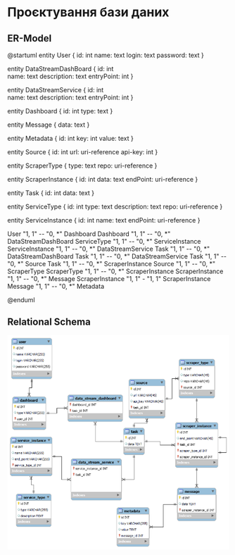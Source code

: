# Проєктування бази даних

## ER-Model

@startuml
  entity User {
    id: int
    name: text
    login: text
    password: text
  }
  
  entity DataStreamDashBoard { 
    id: int    
    name: text 
    description: text 
    entryPoint: int 
  }
  
  entity DataStreamService { 
    id: int    
    name: text 
    description: text 
    entryPoint: int 
  }
  
  entity Dashboard {
   id: int
   type: text
  }

  entity Message {
    data: text
  }
  
  entity Metadata {
    id: int
    key: int
    value: text
  }
  
  entity Source {
    id: int
    url: uri-reference
    api-key: int
  }
  
  entity ScraperType {
    type: text
    repo: uri-reference
  }
  
  entity ScraperInstance {
    id: int
    data: text
    endPoint: uri-reference
  }
  
  entity Task {
    id: int
    data: text
  }
  
  entity ServiceType {
    id: int
    type: text
    description: text
    repo: uri-reference
  }

  entity ServiceInstance {
    id: int
    name: text
    endPoint: uri-reference
  }
  
  User "1, 1" -- "0, *" Dashboard
  Dashboard "1, 1" -- "0, *" DataStreamDashBoard
  ServiceType "1, 1" -- "0, *" ServiceInstance
  ServiceInstance "1, 1" -- "0, *" DataStreamService
  Task "1, 1" -- "0, *" DataStreamDashBoard
  Task "1, 1" -- "0, *" DataStreamService
  Task "1, 1" -- "0, *" Source
  Task "1, 1" -- "0, *" ScraperInstance
  Source "1, 1" -- "0, *" ScraperType
  ScraperType "1, 1" -- "0, *" ScraperInstance
  ScraperInstance "1, 1" -- "0, *" Message
  ScraperInstance "1, 1" - "1, 1" ScraperInstance
  Message "1, 1" -- "0, *" Metadata
  
@enduml

## Relational Schema

<p align="center">
  <img src="./pictures/er-diagram.png" width="600" title="ER-diagram">
</p>